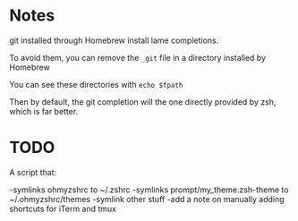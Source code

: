 Notes
=====

git installed through Homebrew install lame completions.

To avoid them, you can remove the `_git` file in a directory installed by Homebrew

You can see these directories with `echo $fpath`

Then by default, the git completion will the one directly provided by zsh, which
is far better.

TODO
====

A script that:

-symlinks ohmyzshrc to ~/.zshrc
-symlinks prompt/my_theme.zsh-theme to ~/.ohmyzshrc/themes
-symlink other stuff
-add a note on manually adding shortcuts for iTerm and tmux

